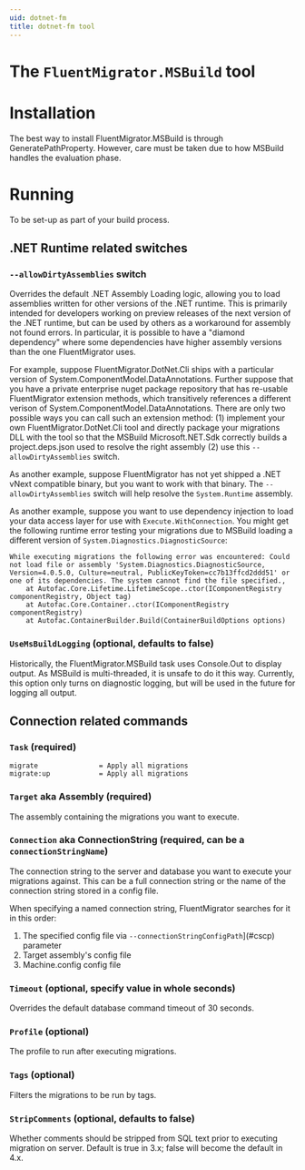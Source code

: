 ```yaml
---
uid: dotnet-fm
title: dotnet-fm tool
---
```


# The `FluentMigrator.MSBuild` tool

# Installation

The best way to install FluentMigrator.MSBuild is through GeneratePathProperty. However, care must be taken due to how MSBuild handles the evaluation phase.

# Running
To be set-up as part of your build process.

## .NET Runtime related switches

### `--allowDirtyAssemblies` switch

Overrides the default .NET Assembly Loading logic, allowing you to load assemblies written for other versions of the .NET runtime.
This is primarily intended for developers working on preview releases of the next version of the .NET runtime, but can be used by others as a workaround for assembly not found errors.  In particular, it is possible to have a "diamond dependency" where some dependencies have higher assembly versions than the one FluentMigrator uses.

For example, suppose FluentMigrator.DotNet.Cli ships with a particular version of System.ComponentModel.DataAnnotations.  Further suppose that you have a private enterprise nuget package repository that has re-usable FluentMigrator extension methods, which transitively references a different verison of System.ComponentModel.DataAnnotations.  There are only two possible ways you can call such an extension method: (1) implement your own FluentMigrator.DotNet.Cli tool and directly package your migrations DLL with the tool so that the MSBuild Microsoft.NET.Sdk correctly builds a project.deps.json used to resolve the right assembly (2) use this `--allowDirtyAssemblies` switch.

As another example, suppose FluentMigrator has not yet shipped a .NET vNext compatible binary, but you want to work with that binary.  The `--allowDirtyAssemblies` switch will help resolve the `System.Runtime` assembly.

As another example, suppose you want to use dependency injection to load your data access layer for use with `Execute.WithConnection`.  You might get the following runtime error testing your migrations due to MSBuild loading a different version of `System.Diagnostics.DiagnosticSource`:

```
While executing migrations the following error was encountered: Could not load file or assembly 'System.Diagnostics.DiagnosticSource, Version=4.0.5.0, Culture=neutral, PublicKeyToken=cc7b13ffcd2ddd51' or one of its dependencies. The system cannot find the file specified.,
    at Autofac.Core.Lifetime.LifetimeScope..ctor(IComponentRegistry componentRegistry, Object tag)
    at Autofac.Core.Container..ctor(IComponentRegistry componentRegistry)
    at Autofac.ContainerBuilder.Build(ContainerBuildOptions options)
```

### `UseMsBuildLogging` (optional, defaults to false)

Historically, the FluentMigrator.MSBuild task uses Console.Out to display output.  As MSBuild is multi-threaded, it is unsafe to do it this way.
Currently, this option only turns on diagnostic logging, but will be used in the future for logging all output.

## Connection related commands

### `Task` (required)

```
migrate               = Apply all migrations
migrate:up            = Apply all migrations
```

### `Target` aka Assembly (required)

The assembly containing the migrations you want to execute.

### `Connection` aka ConnectionString (required, can be a `connectionStringName`)

The connection string to the server and database you want to execute your migrations against. This can be a full connection string or the name of the connection string stored in a config file.

When specifying a named connection string, FluentMigrator searches for it in this order:

1. The specified config file via `--connectionStringConfigPath`](#cscp) parameter
2. Target assembly's config file
3. Machine.config config file

### `Timeout` (optional, specify value in whole seconds)

Overrides the default database command timeout of 30 seconds.

### `Profile` (optional)

The profile to run after executing migrations.

### `Tags` (optional)

Filters the migrations to be run by tags.

### `StripComments` (optional, defaults to false)

Whether comments should be stripped from SQL text prior to executing migration on server.
Default is true in 3.x; false will become the default in 4.x.